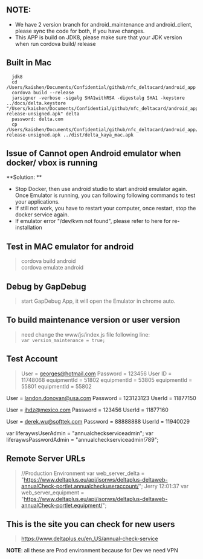 ## NOTE:
- We have 2 version branch for android_maintenance and android_client, please sync the code for both, if you have changes.
- This APP is build on JDK8, please make sure that your JDK version when run cordova build/ release

## Built in Mac
> 
```
  jdk8 
  cd /Users/kaishen/Documents/Confidential/github/nfc_deltacard/android_app  
  cordova build --release  
  jarsigner -verbose -sigalg SHA1withRSA -digestalg SHA1 -keystore ../docs/delta.keystore "/Users/kaishen/Documents/Confidential/github/nfc_deltacard/android_app/platforms/android/build/outputs/apk/android-release-unsigned.apk" delta  
  password: delta.com
  cp /Users/kaishen/Documents/Confidential/github/nfc_deltacard/android_app/platforms/android/build/outputs/apk/android-release-unsigned.apk ../dist/delta_kaya_mac.apk  
```
## Issue of Cannot open Android emulator when docker/ vbox is running  
**Solution: **
- Stop Docker, then use android studio to start android emulator again. Once Emulator is running, you can following following commands to test your applications.
- If still not work, you have to restart your computer, once restart, stop the docker service again.
- If emulator error "/dev/kvm not found", please refer to here for re-installation

## Test in MAC emulator for android
> cordova build android  
  cordova emulate android
  

## Debug by GapDebug
> start GapDebug App, it will open the Emulator in chrome auto.

  
## To build maintenance version or user version
> need change the www/js/index.js file following line:  
`var version_maintenance = true;`
  




## Test Account
> User = georges@hotmail.com
  Password = 123456
  User ID = 11748068
  equipmentId = 51802
  equipmentId = 53805
  equipmentId = 55801
  equipmentId = 55802
  
  User = landon.donovan@usa.com
  Password = 123123123
  UserId = 11877150
  
  User = jhdz@mexico.com
  Password = 123456
  UserId = 11877160
  
  User = derek.wu@softtek.com
  Password = 88888888
  UserId = 11940029
  
  var liferaywsUserAdmin = "annualcheckserviceadmin";
  var liferaywsPasswordAdmin = "annualcheckserviceadmin!789";
  
## Remote Server URLs
> //Production Environment
  var web_server_delta = "https://www.deltaplus.eu/api/jsonws/deltaplus-deltaweb-annualCheck-portlet.annualcheckuseraccount/";
  Jerry  12:01:37
  var web_server_equipment = "https://www.deltaplus.eu/api/jsonws/deltaplus-deltaweb-annualCheck-portlet.equipment/";
  
## This is the site you can check for new users
> https://www.deltaplus.eu/en_US/annual-check-service

**NOTE**: all these are Prod environment because for Dev we need VPN


